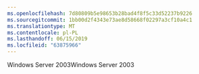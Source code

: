 ```yaml
---
ms.openlocfilehash: 7d80809b5e98653b28bad4f8f5c33d52237b9226
ms.sourcegitcommit: 1bb00d2f4343e73ae8d58668f02297a3cf10a4c1
ms.translationtype: MT
ms.contentlocale: pl-PL
ms.lasthandoff: 06/15/2019
ms.locfileid: "63875966"
---
```

<span data-ttu-id="75e04-101">Windows Server 2003</span><span class="sxs-lookup"><span data-stu-id="75e04-101">Windows Server 2003</span></span>